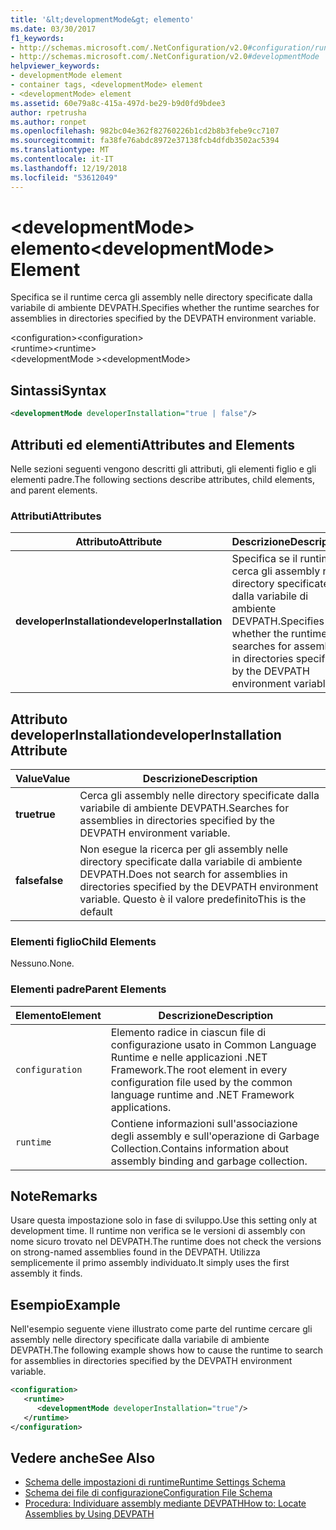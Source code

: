 ```yaml
---
title: '&lt;developmentMode&gt; elemento'
ms.date: 03/30/2017
f1_keywords:
- http://schemas.microsoft.com/.NetConfiguration/v2.0#configuration/runtime/developmentMode
- http://schemas.microsoft.com/.NetConfiguration/v2.0#developmentMode
helpviewer_keywords:
- developmentMode element
- container tags, <developmentMode> element
- <developmentMode> element
ms.assetid: 60e79a8c-415a-497d-be29-b9d0fd9bdee3
author: rpetrusha
ms.author: ronpet
ms.openlocfilehash: 982bc04e362f82760226b1cd2b8b3febe9cc7107
ms.sourcegitcommit: fa38fe76abdc8972e37138fcb4dfdb3502ac5394
ms.translationtype: MT
ms.contentlocale: it-IT
ms.lasthandoff: 12/19/2018
ms.locfileid: "53612049"
---
```

# <a name="ltdevelopmentmodegt-element"></a><span data-ttu-id="dd331-102">&lt;developmentMode&gt; elemento</span><span class="sxs-lookup"><span data-stu-id="dd331-102">&lt;developmentMode&gt; Element</span></span>
<span data-ttu-id="dd331-103">Specifica se il runtime cerca gli assembly nelle directory specificate dalla variabile di ambiente DEVPATH.</span><span class="sxs-lookup"><span data-stu-id="dd331-103">Specifies whether the runtime searches for assemblies in directories specified by the DEVPATH environment variable.</span></span>  
  
 <span data-ttu-id="dd331-104">\<configuration></span><span class="sxs-lookup"><span data-stu-id="dd331-104">\<configuration></span></span>  
<span data-ttu-id="dd331-105">\<runtime></span><span class="sxs-lookup"><span data-stu-id="dd331-105">\<runtime></span></span>  
<span data-ttu-id="dd331-106">\<developmentMode ></span><span class="sxs-lookup"><span data-stu-id="dd331-106">\<developmentMode></span></span>  
  
## <a name="syntax"></a><span data-ttu-id="dd331-107">Sintassi</span><span class="sxs-lookup"><span data-stu-id="dd331-107">Syntax</span></span>  
  
```xml  
<developmentMode developerInstallation="true | false"/>  
```  
  
## <a name="attributes-and-elements"></a><span data-ttu-id="dd331-108">Attributi ed elementi</span><span class="sxs-lookup"><span data-stu-id="dd331-108">Attributes and Elements</span></span>  
 <span data-ttu-id="dd331-109">Nelle sezioni seguenti vengono descritti gli attributi, gli elementi figlio e gli elementi padre.</span><span class="sxs-lookup"><span data-stu-id="dd331-109">The following sections describe attributes, child elements, and parent elements.</span></span>  
  
### <a name="attributes"></a><span data-ttu-id="dd331-110">Attributi</span><span class="sxs-lookup"><span data-stu-id="dd331-110">Attributes</span></span>  
  
|<span data-ttu-id="dd331-111">Attributo</span><span class="sxs-lookup"><span data-stu-id="dd331-111">Attribute</span></span>|<span data-ttu-id="dd331-112">Descrizione</span><span class="sxs-lookup"><span data-stu-id="dd331-112">Description</span></span>|  
|---------------|-----------------|  
|<span data-ttu-id="dd331-113">**developerInstallation**</span><span class="sxs-lookup"><span data-stu-id="dd331-113">**developerInstallation**</span></span>|<span data-ttu-id="dd331-114">Specifica se il runtime cerca gli assembly nelle directory specificate dalla variabile di ambiente DEVPATH.</span><span class="sxs-lookup"><span data-stu-id="dd331-114">Specifies whether the runtime searches for assemblies in directories specified by the DEVPATH environment variable.</span></span>|  
  
## <a name="developerinstallation-attribute"></a><span data-ttu-id="dd331-115">Attributo developerInstallation</span><span class="sxs-lookup"><span data-stu-id="dd331-115">developerInstallation Attribute</span></span>  
  
|<span data-ttu-id="dd331-116">Value</span><span class="sxs-lookup"><span data-stu-id="dd331-116">Value</span></span>|<span data-ttu-id="dd331-117">Descrizione</span><span class="sxs-lookup"><span data-stu-id="dd331-117">Description</span></span>|  
|-----------|-----------------|  
|<span data-ttu-id="dd331-118">**true**</span><span class="sxs-lookup"><span data-stu-id="dd331-118">**true**</span></span>|<span data-ttu-id="dd331-119">Cerca gli assembly nelle directory specificate dalla variabile di ambiente DEVPATH.</span><span class="sxs-lookup"><span data-stu-id="dd331-119">Searches for assemblies in directories specified by the DEVPATH environment variable.</span></span>|  
|<span data-ttu-id="dd331-120">**false**</span><span class="sxs-lookup"><span data-stu-id="dd331-120">**false**</span></span>|<span data-ttu-id="dd331-121">Non esegue la ricerca per gli assembly nelle directory specificate dalla variabile di ambiente DEVPATH.</span><span class="sxs-lookup"><span data-stu-id="dd331-121">Does not search for assemblies in directories specified by the DEVPATH environment variable.</span></span> <span data-ttu-id="dd331-122">Questo è il valore predefinito</span><span class="sxs-lookup"><span data-stu-id="dd331-122">This is the default</span></span>|  
  
### <a name="child-elements"></a><span data-ttu-id="dd331-123">Elementi figlio</span><span class="sxs-lookup"><span data-stu-id="dd331-123">Child Elements</span></span>  
 <span data-ttu-id="dd331-124">Nessuno.</span><span class="sxs-lookup"><span data-stu-id="dd331-124">None.</span></span>  
  
### <a name="parent-elements"></a><span data-ttu-id="dd331-125">Elementi padre</span><span class="sxs-lookup"><span data-stu-id="dd331-125">Parent Elements</span></span>  
  
|<span data-ttu-id="dd331-126">Elemento</span><span class="sxs-lookup"><span data-stu-id="dd331-126">Element</span></span>|<span data-ttu-id="dd331-127">Descrizione</span><span class="sxs-lookup"><span data-stu-id="dd331-127">Description</span></span>|  
|-------------|-----------------|  
|`configuration`|<span data-ttu-id="dd331-128">Elemento radice in ciascun file di configurazione usato in Common Language Runtime e nelle applicazioni .NET Framework.</span><span class="sxs-lookup"><span data-stu-id="dd331-128">The root element in every configuration file used by the common language runtime and .NET Framework applications.</span></span>|  
|`runtime`|<span data-ttu-id="dd331-129">Contiene informazioni sull'associazione degli assembly e sull'operazione di Garbage Collection.</span><span class="sxs-lookup"><span data-stu-id="dd331-129">Contains information about assembly binding and garbage collection.</span></span>|  
  
## <a name="remarks"></a><span data-ttu-id="dd331-130">Note</span><span class="sxs-lookup"><span data-stu-id="dd331-130">Remarks</span></span>  
 <span data-ttu-id="dd331-131">Usare questa impostazione solo in fase di sviluppo.</span><span class="sxs-lookup"><span data-stu-id="dd331-131">Use this setting only at development time.</span></span> <span data-ttu-id="dd331-132">Il runtime non verifica se le versioni di assembly con nome sicuro trovato nel DEVPATH.</span><span class="sxs-lookup"><span data-stu-id="dd331-132">The runtime does not check the versions on strong-named assemblies found in the DEVPATH.</span></span> <span data-ttu-id="dd331-133">Utilizza semplicemente il primo assembly individuato.</span><span class="sxs-lookup"><span data-stu-id="dd331-133">It simply uses the first assembly it finds.</span></span>  
  
## <a name="example"></a><span data-ttu-id="dd331-134">Esempio</span><span class="sxs-lookup"><span data-stu-id="dd331-134">Example</span></span>  
 <span data-ttu-id="dd331-135">Nell'esempio seguente viene illustrato come parte del runtime cercare gli assembly nelle directory specificate dalla variabile di ambiente DEVPATH.</span><span class="sxs-lookup"><span data-stu-id="dd331-135">The following example shows how to cause the runtime to search for assemblies in directories specified by the DEVPATH environment variable.</span></span>  
  
```xml  
<configuration>  
   <runtime>  
      <developmentMode developerInstallation="true"/>  
   </runtime>  
</configuration>  
```  
  
## <a name="see-also"></a><span data-ttu-id="dd331-136">Vedere anche</span><span class="sxs-lookup"><span data-stu-id="dd331-136">See Also</span></span>  
- [<span data-ttu-id="dd331-137">Schema delle impostazioni di runtime</span><span class="sxs-lookup"><span data-stu-id="dd331-137">Runtime Settings Schema</span></span>](../../../../../docs/framework/configure-apps/file-schema/runtime/index.md)  
- [<span data-ttu-id="dd331-138">Schema dei file di configurazione</span><span class="sxs-lookup"><span data-stu-id="dd331-138">Configuration File Schema</span></span>](../../../../../docs/framework/configure-apps/file-schema/index.md)  
- [<span data-ttu-id="dd331-139">Procedura: Individuare assembly mediante DEVPATH</span><span class="sxs-lookup"><span data-stu-id="dd331-139">How to: Locate Assemblies by Using DEVPATH</span></span>](../../../../../docs/framework/configure-apps/how-to-locate-assemblies-by-using-devpath.md)

